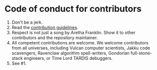 # Code of conduct for contributors

1. Don't be a jerk.
2. Read the [contribution guidelines](https://github.com/danzek/awesome-lol-commonly-abused/blob/main/contributing.md).
3. Respect is not just a song by Aretha Franklin. Show it to other contributors and the repository maintainer.
4. All competent contributions are welcome. We welcome contributors from all universes, including Vulcan computer scientists, Jakku code scavengers, Ravenclaw algorithm spell-writers, Gondorian full-stone-stack engineers, or Time Lord TARDIS debuggers.
5. See #1.
